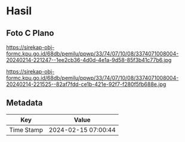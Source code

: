 # Hasil

## Foto C Plano

https://sirekap-obj-formc.kpu.go.id/68db/pemilu/ppwp/33/74/07/10/08/3374071008004-20240214-221247--1ee2cb36-4d0d-4e1a-9d58-85f3b41c77b6.jpg

https://sirekap-obj-formc.kpu.go.id/68db/pemilu/ppwp/33/74/07/10/08/3374071008004-20240214-221525--82af7fdd-ce1b-421e-92f7-f280f5fb688e.jpg


## Metadata

| Key        | Value               |
| ---------- | ------------------- |
| Time Stamp | 2024-02-15 07:00:44 |



